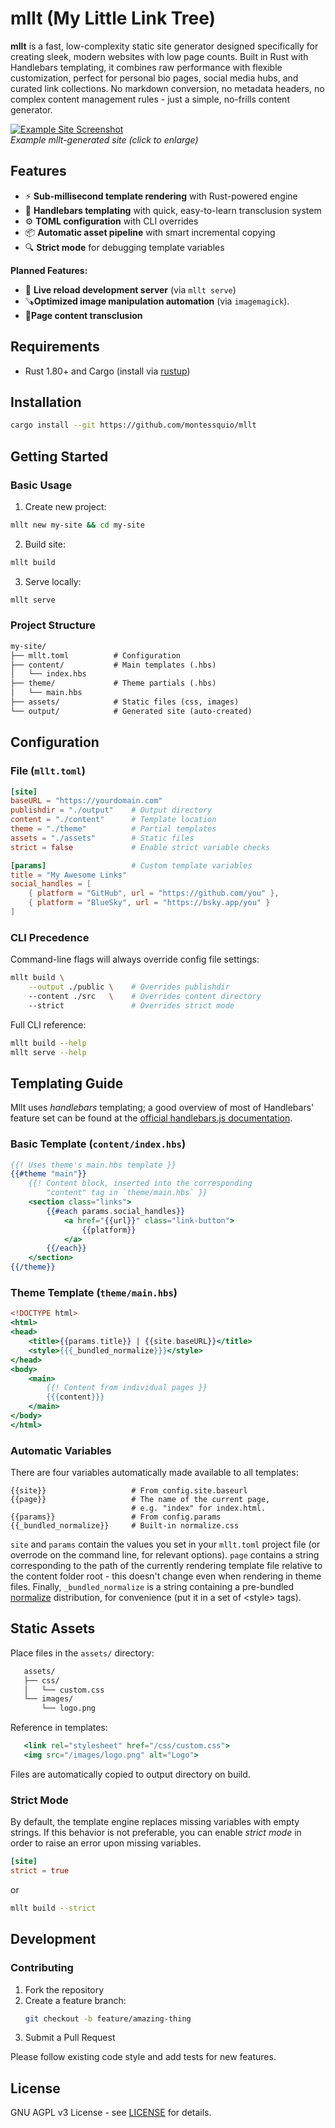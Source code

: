 # mllt (My Little Link Tree)

**mllt** is a fast, low-complexity static site generator designed specifically for creating sleek, modern websites with low page counts. Built in Rust with Handlebars templating, it combines raw performance with flexible customization, perfect for personal bio pages, social media hubs, and curated link collections. No markdown conversion, no metadata headers, no complex content management rules - just a simple, no-frills content generator.

[![Example Site Screenshot](/sample.png)](/sample.png)  
*Example mllt-generated site (click to enlarge)*

## Features

- ⚡ **Sub-millisecond template rendering** with Rust-powered engine
- 🎨 **Handlebars templating** with quick, easy-to-learn transclusion system
- ⚙️ **TOML configuration** with CLI overrides
- 📦 **Automatic asset pipeline** with smart incremental copying
- 🔍 **Strict mode** for debugging template variables

**Planned Features:**

- 🔄 **Live reload development server** (via `mllt serve`)
- 🪚**Optimized image manipulation automation** (via `imagemagick`). 
- 📜**Page content transclusion**

## Requirements

- Rust 1.80+ and Cargo (install via [rustup](https://rustup.rs/))

## Installation

```bash
cargo install --git https://github.com/montessquio/mllt
```

## Getting Started

### Basic Usage

1. Create new project:
```bash
mllt new my-site && cd my-site
```

2. Build site:
```bash
mllt build
```

3. Serve locally:
```bash
mllt serve
```

### Project Structure

```txt
my-site/
├── mllt.toml          # Configuration
├── content/           # Main templates (.hbs)
│   └── index.hbs
├── theme/             # Theme partials (.hbs)
│   └── main.hbs
├── assets/            # Static files (css, images)
└── output/            # Generated site (auto-created)
```

## Configuration

### File (`mllt.toml`) 

```toml
[site]
baseURL = "https://yourdomain.com"
publishdir = "./output"    # Output directory
content = "./content"      # Template location
theme = "./theme"          # Partial templates
assets = "./assets"        # Static files
strict = false             # Enable strict variable checks

[params]                   # Custom template variables
title = "My Awesome Links"
social_handles = [
    { platform = "GitHub", url = "https://github.com/you" },
    { platform = "BlueSky", url = "https://bsky.app/you" }
]
```

### CLI Precedence

Command-line flags will always override config file settings:

```bash
mllt build \
    --output ./public \    # Overrides publishdir
    --content ./src   \    # Overrides content directory
    --strict               # Overrides strict mode
```

Full CLI reference:
```bash
mllt build --help
mllt serve --help
```

## Templating Guide

Mllt uses *handlebars* templating; a good overview
of most of Handlebars' feature set can be found at
the [official handlebars.js documentation](https://handlebarsjs.com/guide/#language-features).

### Basic Template (`content/index.hbs`)

```handlebars
{{! Uses theme's main.hbs template }}
{{#theme "main"}}
    {{! Content block, inserted into the corresponding 
        "content" tag in `theme/main.hbs` }}
    <section class="links">
        {{#each params.social_handles}}
            <a href="{{url}}" class="link-button">
                {{platform}}
            </a>
        {{/each}}
    </section>
{{/theme}}
```

### Theme Template (`theme/main.hbs`)

```handlebars
<!DOCTYPE html>
<html>
<head>
    <title>{{params.title}} | {{site.baseURL}}</title>
    <style>{{{_bundled_normalize}}}</style>
</head>
<body>
    <main>
        {{! Content from individual pages }}
        {{{content}}}
    </main>
</body>
</html>
```

### Automatic Variables

There are four variables automatically made available
to all templates:

```text
{{site}}                   # From config.site.baseurl
{{page}}                   # The name of the current page,
                           # e.g. "index" for index.html.
{{params}}                 # From config.params
{{_bundled_normalize}}     # Built-in normalize.css
```

`site` and `params` contain the values you set in your `mllt.toml`
project file (or overrode on the command line, for relevant options).
`page` contains a string corresponding to the path of the currently
rendering template file relative to the content folder root - this
doesn't change even when rendering in theme files. Finally,
`_bundled_normalize` is a string containing a pre-bundled [normalize](https://necolas.github.io/normalize.css/)
distribution, for convenience (put it in a set of \<style\> tags).

## Static Assets

Place files in the `assets/` directory:

```txt
   assets/
   ├── css/
   │   └── custom.css
   └── images/
       └── logo.png
```

Reference in templates:
```handlebars
   <link rel="stylesheet" href="/css/custom.css">
   <img src="/images/logo.png" alt="Logo">
```

Files are automatically copied to output directory on build.

### Strict Mode

By default, the template engine replaces missing variables with
empty strings. If this behavior is not preferable, you can enable
*strict mode* in order to raise an error upon missing variables.

```toml
[site]
strict = true
```

or

```bash
mllt build --strict
```

## Development

### Contributing

1. Fork the repository
2. Create a feature branch:
   ```bash
   git checkout -b feature/amazing-thing
   ```
3. Submit a Pull Request

Please follow existing code style and add tests for new features.

## License

GNU AGPL v3 License - see [LICENSE](LICENSE) for details.
